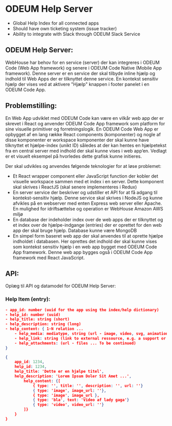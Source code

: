 # ODEUM Help Server

* Global Help Index for all connected apps
* Should have own ticketing system (issue tracker)
* Ability to integrate with Slack through ODEUM Slack Service


## ODEUM Help Server:
WebHouse har behov for en service (server) der kan integreres i ODEUM Code (Web App framework) og senere i ODEUM Code Native (Mobile App framework). 
Denne server er en service der skal tilbyde inline hjælp og indhold til Web Apps der er tilknyttet denne service. En kontekst sensitiv hjælp der vises ved at aktivere "Hjælp" knappen i footer panelet i en ODEUM Code App. 

## Problemstilling:
En Web App udviklet med ODEUM Code kan være en vilkår web app der er skrevet i React og anvender ODEUM Code App framework som platform for sine visuelle primitiver og forretningslogik. En ODEUM Code Web App er opbygget af en lang række React components (komponenter) og nogle af disse komponenter er workspace komponenter der skal kunne have tilknyttet et hjælpe-index (unikt ID) således at der kan hentes en hjælpetekst fra en central server med indhold der skal kunne vises i web app’en. Vedlagt er et visuelt eksempel på hvorledes dette grafisk kunne initieres. 

Der skal udvikles og anvendes følgende teknologier for at løse problemet:
* Et React wrapper component eller JavaScript function der kobler det visuelle workspace sammen med et index i en server. Dette komponent skal skrives i ReactJS (skal senere implementeres i Redux)
* En server service der beskriver og udstiller et API for at få adgang til kontekst-sensitiv hjælp. Denne service skal skrives i NodeJS og kunne afvikles på en webserver med enten Express web server eller Apache. En mulighed for idriftsættelse og operation er WebHouse Amazon AWS miljø
* En database der indeholder index over de web apps der er tilknyttet og et index over de hjælpe-indgange (entries) der er oprettet for den web app der skal bruge hjælp. Database kunne være MongoDB
* En simpel form baseret web app der skal anvendes til at oprette hjælpe indholdet i databasen. Her oprettes det indhold der skal kunne vises som kontekst sensitiv hjælp i en web app bygget med ODEUM Code App framework. Denne web app bygges også i ODEUM Code App framework med React JavaScript. 

## API:
Oplæg til API og datamodel for ODEUM Help Server:

### Help Item (entry):

```json
- app_id: number (uuid for the app using the index/help dictionary)
- help_id: number (uuid)
- help_title: string (short)
- help_description: string (long)
- help_content: { 1-N relation ... 
	- help_media: mediatype, string (url - image, video, svg, animation)
	- help_link: string (link to external ressource, e.g. a support or tutorial website)
	- help_attachments: (url - files ... To be continued)
}

{
	app_id: 1234,
	help_id: 1234,
	help_title: 'Dette er en hjælpe titel',
	help_description: 'Lorem Ipsum Doler Sit Amet ...',
		help_content: {[
			{ type: '', title: '', description: '', url: ''}
			{ type: 'image', image_url: ''},
			{ type: 'image', image_url },
			{ type: 'bla', text: 'Video af lady gaga'}
			{ type: 'video', video_url: ''}
		]}
	}
}
```
